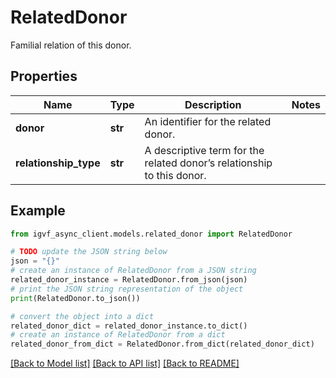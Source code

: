 # RelatedDonor

Familial relation of this donor.

## Properties

Name | Type | Description | Notes
------------ | ------------- | ------------- | -------------
**donor** | **str** | An identifier for the related donor. | 
**relationship_type** | **str** | A descriptive term for the related donor’s relationship to this donor. | 

## Example

```python
from igvf_async_client.models.related_donor import RelatedDonor

# TODO update the JSON string below
json = "{}"
# create an instance of RelatedDonor from a JSON string
related_donor_instance = RelatedDonor.from_json(json)
# print the JSON string representation of the object
print(RelatedDonor.to_json())

# convert the object into a dict
related_donor_dict = related_donor_instance.to_dict()
# create an instance of RelatedDonor from a dict
related_donor_from_dict = RelatedDonor.from_dict(related_donor_dict)
```
[[Back to Model list]](../README.md#documentation-for-models) [[Back to API list]](../README.md#documentation-for-api-endpoints) [[Back to README]](../README.md)


